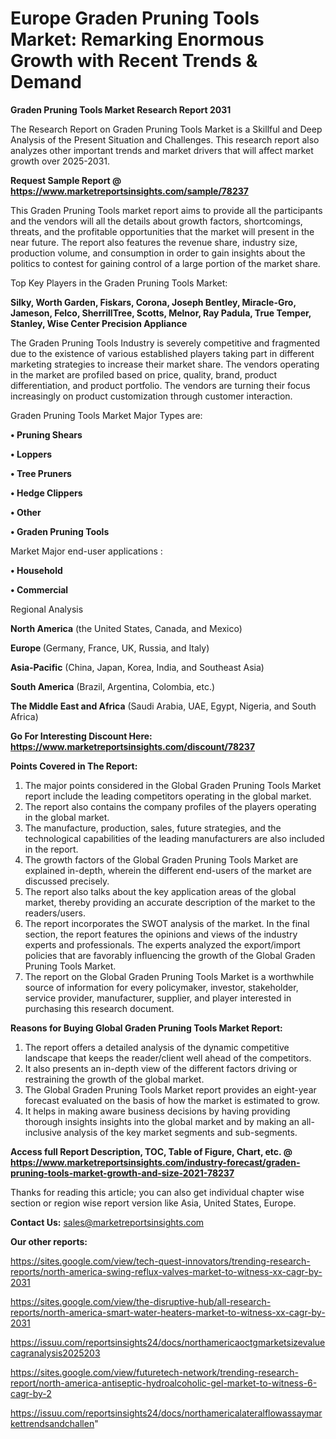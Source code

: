  # Europe Graden Pruning Tools Market: Remarking Enormous Growth with Recent Trends & Demand

<strong>Graden Pruning Tools Market Research Report 2031</strong>

The Research Report on Graden Pruning Tools Market is a Skillful and Deep Analysis of the Present Situation and Challenges. This research report also analyzes other important trends and market drivers that will affect market growth over 2025-2031.

<strong>Request Sample Report @ <a href=https://www.marketreportsinsights.com/sample/78237>https://www.marketreportsinsights.com/sample/78237</a></strong>

This Graden Pruning Tools market report aims to provide all the participants and the vendors will all the details about growth factors, shortcomings, threats, and the profitable opportunities that the market will present in the near future. The report also features the revenue share, industry size, production volume, and consumption in order to gain insights about the politics to contest for gaining control of a large portion of the market share.

Top Key Players in the Graden Pruning Tools Market:

<strong>Silky, Worth Garden, Fiskars, Corona, Joseph Bentley, Miracle-Gro, Jameson, Felco, SherrillTree, Scotts, Melnor, Ray Padula, True Temper, Stanley, Wise Center Precision Appliance</strong>

The Graden Pruning Tools Industry is severely competitive and fragmented due to the existence of various established players taking part in different marketing strategies to increase their market share. The vendors operating in the market are profiled based on price, quality, brand, product differentiation, and product portfolio. The vendors are turning their focus increasingly on product customization through customer interaction.

Graden Pruning Tools Market Major Types are:

<strong>• Pruning Shears

• Loppers

• Tree Pruners

• Hedge Clippers

• Other

• Graden Pruning Tools</strong>

Market Major end-user applications :

<strong>• Household

• Commercial</strong>

Regional Analysis

</u><strong><b>North America</b></strong> (the United States, Canada, and Mexico)

<strong><b>Europe </b></strong>(Germany, France, UK, Russia, and Italy)

<strong><b>Asia-Pacific</b></strong> (China, Japan, Korea, India, and Southeast Asia)

<strong><b>South America</b></strong> (Brazil, Argentina, Colombia, etc.)

<strong><b>The Middle East and Africa</b></strong> (Saudi Arabia, UAE, Egypt, Nigeria, and South Africa)

<strong>Go For Interesting Discount Here: <a href=https://www.marketreportsinsights.com/discount/78237>https://www.marketreportsinsights.com/discount/78237</a></strong>

<strong>Points Covered in The Report:</strong>
<ol>
  <li>The major points considered in the Global Graden Pruning Tools Market report include the leading competitors operating in the global market.</li>
  <li>The report also contains the company profiles of the players operating in the global market.</li>
  <li>The manufacture, production, sales, future strategies, and the technological capabilities of the leading manufacturers are also included in the report.</li>
  <li>The growth factors of the Global Graden Pruning Tools Market are explained in-depth, wherein the different end-users of the market are discussed precisely.</li>
  <li>The report also talks about the key application areas of the global market, thereby providing an accurate description of the market to the readers/users.</li>
  <li>The report incorporates the SWOT analysis of the market. In the final section, the report features the opinions and views of the industry experts and professionals. The experts analyzed the export/import policies that are favorably influencing the growth of the Global Graden Pruning Tools Market.</li>
  <li>The report on the Global Graden Pruning Tools Market is a worthwhile source of information for every policymaker, investor, stakeholder, service provider, manufacturer, supplier, and player interested in purchasing this research document.</li>
</ol>
<strong>Reasons for Buying Global Graden Pruning Tools Market Report:</strong>

<ol>
  <li>The report offers a detailed analysis of the dynamic competitive landscape that keeps the reader/client well ahead of the competitors.</li>
  <li>It also presents an in-depth view of the different factors driving or restraining the growth of the global market.</li>
  <li>The Global Graden Pruning Tools Market report provides an eight-year forecast evaluated on the basis of how the market is estimated to grow.</li>
  <li>It helps in making aware business decisions by having providing thorough insights insights into the global market and by making an all-inclusive analysis of the key market segments and sub-segments.</li>
</ol>
<strong>Access full Report Description, TOC, Table of Figure, Chart, etc. @ <a href=https://www.marketreportsinsights.com/industry-forecast/graden-pruning-tools-market-growth-and-size-2021-78237>https://www.marketreportsinsights.com/industry-forecast/graden-pruning-tools-market-growth-and-size-2021-78237</a></strong>


Thanks for reading this article; you can also get individual chapter wise section or region wise report version like Asia, United States, Europe.

<strong>Contact Us:</strong>
sales@marketreportsinsights.com

<strong>Our other reports:</strong>

<a href=https://sites.google.com/view/tech-quest-innovators/trending-research-reports/north-america-swing-reflux-valves-market-to-witness-xx-cagr-by-2031>https://sites.google.com/view/tech-quest-innovators/trending-research-reports/north-america-swing-reflux-valves-market-to-witness-xx-cagr-by-2031</a>

<a href=https://sites.google.com/view/the-disruptive-hub/all-research-reports/north-america-smart-water-heaters-market-to-witness-xx-cagr-by-2031>https://sites.google.com/view/the-disruptive-hub/all-research-reports/north-america-smart-water-heaters-market-to-witness-xx-cagr-by-2031</a>

<a href=https://issuu.com/reportsinsights24/docs/northamericaoctgmarketsizevaluecagranalysis2025203>https://issuu.com/reportsinsights24/docs/northamericaoctgmarketsizevaluecagranalysis2025203</a>

<a href=https://sites.google.com/view/futuretech-network/trending-research-report/north-america-antiseptic-hydroalcoholic-gel-market-to-witness-6-cagr-by-2>https://sites.google.com/view/futuretech-network/trending-research-report/north-america-antiseptic-hydroalcoholic-gel-market-to-witness-6-cagr-by-2</a>

<a href=https://issuu.com/reportsinsights24/docs/northamericalateralflowassaymarkettrendsandchallen>https://issuu.com/reportsinsights24/docs/northamericalateralflowassaymarkettrendsandchallen</a>"
